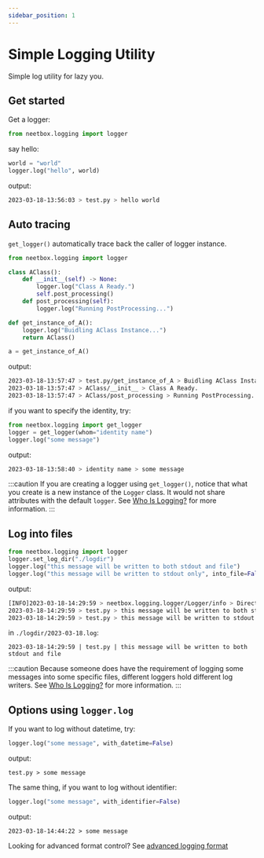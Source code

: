 ```yaml
---
sidebar_position: 1
---
```


# Simple Logging Utility

Simple log utility for lazy you.

## Get started

Get a logger:
```python
from neetbox.logging import logger
```

say hello:
```python
world = "world"
logger.log("hello", world)
```
output:
```bash
2023-03-18-13:56:03 > test.py > hello world 
```

## Auto tracing

`get_logger()` automatically trace back the caller of logger instance.

```python
from neetbox.logging import logger

class AClass():
    def __init__(self) -> None:
        logger.log("Class A Ready.")
        self.post_processing()
    def post_processing(self):
        logger.log("Running PostProcessing...")

def get_instance_of_A():
    logger.log("Buidling AClass Instance...")
    return AClass()

a = get_instance_of_A()
```
output:
```bash
2023-03-18-13:57:47 > test.py/get_instance_of_A > Buidling AClass Instance... 
2023-03-18-13:57:47 > AClass/__init__ > Class A Ready. 
2023-03-18-13:57:47 > AClass/post_processing > Running PostProcessing...
```

if you want to specify the identity, try:
```python
from neetbox.logging import get_logger
logger = get_logger(whom="identity name")
logger.log("some message")
```
output:
```bash
2023-03-18-13:58:40 > identity name > some message 
```

:::caution
If you are creating a logger using `get_logger()`, notice that what you create is a new instance of the `Logger` class. It would not share attributes with the default `logger`. See [Who Is Logging?](/docs/guide/logging/logger-instances) for more information.
:::

## Log into files

```python
from neetbox.logging import logger
logger.set_log_dir("./logdir")
logger.log("this message will be written to both stdout and file")
logger.log("this message will be written to stdout only", into_file=False)
```
output:
```bash
[INFO]2023-03-18-14:29:59 > neetbox.logging.logger/Logger/info > Directory ./logdir not found, trying to create. 
2023-03-18-14:29:59 > test.py > this message will be written to both stdout and file 
2023-03-18-14:29:59 > test.py > this message will be written to stdout only 
```
in `./logdir/2023-03-18.log`:
```
2023-03-18-14:29:59 | test.py | this message will be written to both stdout and file 

```

:::caution
Because someone does have the requirement of logging some messages into some specific files, different loggers hold different log writers. See [Who Is Logging?](./logger-instances.md) for more information.
:::

## Options using `logger.log`

If you want to log without datetime, try:
```python
logger.log("some message", with_datetime=False)
```
output:
```
test.py > some message 
```

The same thing, if you want to log without identifier:
```python
logger.log("some message", with_identifier=False)
```
output:
```
2023-03-18-14:44:22 > some message 
```

Looking for advanced format control? See [advanced logging format](./advanced-logging-format.md)